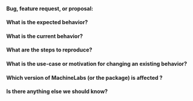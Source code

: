 #### Bug, feature request, or proposal:


#### What is the expected behavior?


#### What is the current behavior?


#### What are the steps to reproduce?


#### What is the use-case or motivation for changing an existing behavior?


#### Which version of MachineLabs (or the package) is affected ?


#### Is there anything else we should know?
